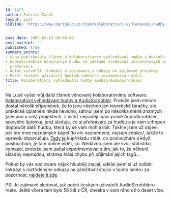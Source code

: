 ```yaml
---
ID: 1473
author: Patrick Zandl
layout: post
oldlink: 'https://www.marigold.cz/item/kolaborativni-vyhledavani-hudby-a-audioscrobbler

  '
post_date: 2005-01-13 08:00:00
post_excerpt: ''
published: true
summary_points:
- Lupa publikovala článek o kolaborativním vyhledávání hudby a AudioScrobbleru.
- AudioScrobbler doporučuje hudbu na základě sledování uživatelových poslechových
  preferencí.
- Autor vytvořil linkbázi o socioware s odkazy na zajímavé projekty.
- Počet českých uživatelů AudioScrobbleru zaznamenává nárůst.
title: Kolaborativní vyhledávání hudby a&nbsp;AudioScrobbler
---
```


<p>Na Lupě vyšel můj další článek věnovaný kolaborativnímu software: <a href="http://www.lupa.cz/clanek.php3?show=3884">Kolaborativní vyhledávání hudby a AudioScrobbler</a>. Protože jsem minule dostal několik připomínek, že to jsou všechno jen teoretické táračky, ale praktické uplatnění nikde nevidno, sáhnul jsem po několika méně známých (alespoň u nás) projektech, z nichž nejraději mám právě AudioScrobbler, takového špionka, jenž sleduje, co si přehráváte za hudbu a je vám schopen doporučit další hudbu, která by se vám mohla líbit. Takhle jsem už objevil pár pro mne neznámých kapel <i>(to nic neznamená, nejsem znalec)</i>, takže to opravdu doporučuju. <a href="http://www.audioscrobbler.com/user/marigold_cz/">Tady je</a> kupříkladu vidět, co poslouchám a když poslouchám, je tam online vidět, co. Nedávno jsem ale svoji statistiku vymazal, protože jsem začal experimentovat s tím, jak to, že některé skladby neprojdou, stránka hlásí chybu při přijímání jejich tagů&#8230;</p>


<p>Pokud by vás socioware nějak hlouběji zaujal, udělal jsem si už solidní linkbázi s roztříděnými odkazy na záležitosti stojící v tomto směru za pozornost, <a href="http://del.icio.us/tangero/socioware">najdete ji zde</a>.</p>

<p>PS: Je zajímavé sledovat, jak počet českých uživatelů AudioScrobbleru roste. Ještě včera tam bylo 56 lidí z ČR, dneska v osm ráno už o deset více.
</p>